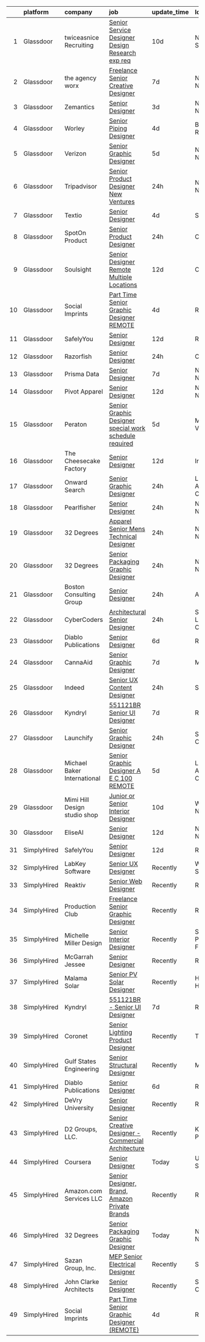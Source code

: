 

|    | platform    | company                          | job                                                                                                                                                                                                                                                                                                                                                                                                                                                                                                                                                                                                                                                                                                                                                                                                                                                                                                                                                                                                                                                                                                                                                                                                                                                                                                                                                                                  | update_time   | location             |
|---:|:------------|:---------------------------------|:-------------------------------------------------------------------------------------------------------------------------------------------------------------------------------------------------------------------------------------------------------------------------------------------------------------------------------------------------------------------------------------------------------------------------------------------------------------------------------------------------------------------------------------------------------------------------------------------------------------------------------------------------------------------------------------------------------------------------------------------------------------------------------------------------------------------------------------------------------------------------------------------------------------------------------------------------------------------------------------------------------------------------------------------------------------------------------------------------------------------------------------------------------------------------------------------------------------------------------------------------------------------------------------------------------------------------------------------------------------------------------------|:--------------|:---------------------|
|  1 | Glassdoor   | twiceasnice Recruiting           | [Senior Service Designer  Design Research exp req ](https://www.glassdoor.com/partner/jobListing.htm?pos=107&ao=1110586&s=58&guid=000001821540f63f9f95378448450ebe&src=GD_JOB_AD&t=SR&vt=w&ea=1&cs=1_878d32bf&cb=1658213955511&jobListingId=1007993096743&cpc=F0881FB4B112A732&jrtk=3-0-1g8ak1tju2hep001-1g8ak1tkcgsrn800-f62953fa4d842000--6NYlbfkN0AIiLXtwtv0BDns9BiY4ItblantFozdL6jLmLxNvS8mvpg6Fqe3Yr-xSIwWveCjPvSXHZCClMyabefYk-ZllP3_mUYNcFJNCmRK4ZCYVOBO-qCX7nWRYahLVI2QMN3sxHMQsftuY66r4NJGe6Q6835tiX0Da1emqWt0B3-ISY9tw6IVCvyOqO6SPGgdIUAty_dJxWkMpVSK0yYpXVBpbmLSEtT8Iv14LHMC3SvL3vA4vm01vQyIVV2z7CRSCKfknqfyW4RaYFEoqd-cHEgudCVyrubDic5HFFQf7w55WihDaRMCPStiNaojKUte8gwjwwf0XUnp5eS3_ni9uU9hrQyJSsk-61TbzmwbsZRE5YsmDsAfPXVIiR78EEapJm6D_sIEdY4zpxrxvcpqoWRAvjmeFbCszR1pDFdyGiyOBPcUaIxk-d8sxPe_FWMb2HIn3ilLI-DtqcalDvyjWrMHLZy2_Q4c7Mu5K7Kw9CDhuvq446dhk_VaWu5Ye1vSPb45QpuiouE6Gep-vofdc6ba2pWvjyNZzLyVL5OEfsorLwGfl4V35IvLaPhr)                                                                                                                                                                                                                                                                                                                                                                                                                                         | 10d           | New York State       |
|  2 | Glassdoor   | the agency worx                  | [Freelance Senior Creative Designer](https://www.glassdoor.com/partner/jobListing.htm?pos=110&ao=1110586&s=58&guid=000001821540f63f9f95378448450ebe&src=GD_JOB_AD&t=SR&vt=w&ea=1&cs=1_013fe213&cb=1658213955512&jobListingId=1007998735659&cpc=8795CF9063CD573D&jrtk=3-0-1g8ak1tju2hep001-1g8ak1tkcgsrn800-b5c41cbed128a677--6NYlbfkN0CNOKpjDIEH11s39GTuUki_mvxNbnX5BtDlH5CMrheAnKze_5JrwQ4joDkGUDohP_TA04WnU3xz8K_J9zmRNOF9Ri1EI2Q2bb9NQ-CezfspfnTBjQTnEa9VBhVw7Ap5OL0U3sVrDvue7xxMSHE-6OVqtzTv0qf6sE8nhqyjJuIjpa8PBry4FIvBQDA98jD0P98GZS7RZVgHO8MpbUHZOTTHPI5Dx_WYqwFCss4SLdgej4ErBqbWHnOzPe56kryCwDunStvRy617uDTk5SKx564Dae3O3dScQrADYKAE8w3mN1D4Gk_W2z-ubl1YP_ZkJ8xAXZ7FHSX3tpMcqLWZ0R4kTXOLRZsxlDoI1Zn7ZrGQxVRhQpsWscm-I6F7lb85BzxlsS147Vv9HJO88jglukKy7adsWuqSnlzKKPGePWv3-sN4G0QIHr-CsK4AXYLJ5TWeA-MOJyh6cXXn7shA3i2QwX1s-IFdUPrzOsuMDttorVwjSF_HLeVm5y6mfJkwECjpDwhrdIRLRw%3D%3D)                                                                                                                                                                                                                                                                                                                                                                                                                                                                                            | 7d            | New York, NY         |
|  3 | Glassdoor   | Zemantics                        | [Senior Designer](https://www.glassdoor.com/partner/jobListing.htm?pos=127&ao=1136043&s=58&guid=000001821540f63f9f95378448450ebe&src=GD_JOB_AD&t=SR&vt=w&ea=1&cs=1_67fdead4&cb=1658213955513&jobListingId=1008008712336&jrtk=3-0-1g8ak1tju2hep001-1g8ak1tkcgsrn800-e2165bdefafe825e-)                                                                                                                                                                                                                                                                                                                                                                                                                                                                                                                                                                                                                                                                                                                                                                                                                                                                                                                                                                                                                                                                                                | 3d            | New York, NY         |
|  4 | Glassdoor   | Worley                           | [Senior Piping Designer](https://www.glassdoor.com/partner/jobListing.htm?pos=124&ao=1136043&s=58&guid=000001821540f63f9f95378448450ebe&src=GD_JOB_AD&t=SR&vt=w&cs=1_700c48ee&cb=1658213955513&jobListingId=1008006346807&jrtk=3-0-1g8ak1tju2hep001-1g8ak1tkcgsrn800-d3d96a0fb3055a79-)                                                                                                                                                                                                                                                                                                                                                                                                                                                                                                                                                                                                                                                                                                                                                                                                                                                                                                                                                                                                                                                                                              | 4d            | Baton Rouge, LA      |
|  5 | Glassdoor   | Verizon                          | [Senior Graphic Designer](https://www.glassdoor.com/partner/jobListing.htm?pos=126&ao=1136043&s=58&guid=000001821540f63f9f95378448450ebe&src=GD_JOB_AD&t=SR&vt=w&cs=1_033ab5b7&cb=1658213955513&jobListingId=1008003514664&jrtk=3-0-1g8ak1tju2hep001-1g8ak1tkcgsrn800-3cad04ffe0e3f245-)                                                                                                                                                                                                                                                                                                                                                                                                                                                                                                                                                                                                                                                                                                                                                                                                                                                                                                                                                                                                                                                                                             | 5d            | New York, NY         |
|  6 | Glassdoor   | Tripadvisor                      | [Senior Product Designer  New Ventures](https://www.glassdoor.com/partner/jobListing.htm?pos=118&ao=1136043&s=58&guid=000001821540f63f9f95378448450ebe&src=GD_JOB_AD&t=SR&vt=w&ea=1&cs=1_3a48f4ef&cb=1658213955513&jobListingId=1008012128670&jrtk=3-0-1g8ak1tju2hep001-1g8ak1tkcgsrn800-46389031a2ed7e9b-)                                                                                                                                                                                                                                                                                                                                                                                                                                                                                                                                                                                                                                                                                                                                                                                                                                                                                                                                                                                                                                                                          | 24h           | New York, NY         |
|  7 | Glassdoor   | Textio                           | [Senior Designer](https://www.glassdoor.com/partner/jobListing.htm?pos=120&ao=1136043&s=58&guid=000001821540f63f9f95378448450ebe&src=GD_JOB_AD&t=SR&vt=w&cs=1_7780e751&cb=1658213955513&jobListingId=1008006908752&jrtk=3-0-1g8ak1tju2hep001-1g8ak1tkcgsrn800-0c2fc233ae6b2639-)                                                                                                                                                                                                                                                                                                                                                                                                                                                                                                                                                                                                                                                                                                                                                                                                                                                                                                                                                                                                                                                                                                     | 4d            | Seattle, WA          |
|  8 | Glassdoor   | SpotOn  Product                  | [Senior Product Designer](https://www.glassdoor.com/partner/jobListing.htm?pos=130&ao=1136043&s=58&guid=000001821540f63f9f95378448450ebe&src=GD_JOB_AD&t=SR&vt=w&ea=1&cs=1_c6c56c54&cb=1658213955515&jobListingId=1008012147675&jrtk=3-0-1g8ak1tju2hep001-1g8ak1tkcgsrn800-6af1d8d1a1967bae-)                                                                                                                                                                                                                                                                                                                                                                                                                                                                                                                                                                                                                                                                                                                                                                                                                                                                                                                                                                                                                                                                                        | 24h           | Chicago, IL          |
|  9 | Glassdoor   | Soulsight                        | [Senior Designer  Remote  Multiple Locations ](https://www.glassdoor.com/partner/jobListing.htm?pos=128&ao=1136043&s=58&guid=000001821540f63f9f95378448450ebe&src=GD_JOB_AD&t=SR&vt=w&ea=1&cs=1_0c224264&cb=1658213955513&jobListingId=1007988607859&jrtk=3-0-1g8ak1tju2hep001-1g8ak1tkcgsrn800-a980c64170e6ccf1-)                                                                                                                                                                                                                                                                                                                                                                                                                                                                                                                                                                                                                                                                                                                                                                                                                                                                                                                                                                                                                                                                   | 12d           | Chicago, IL          |
| 10 | Glassdoor   | Social Imprints                  | [Part Time Senior Graphic Designer  REMOTE ](https://www.glassdoor.com/partner/jobListing.htm?pos=119&ao=1136043&s=58&guid=000001821540f63f9f95378448450ebe&src=GD_JOB_AD&t=SR&vt=w&ea=1&cs=1_065406bc&cb=1658213955513&jobListingId=1008006270110&jrtk=3-0-1g8ak1tju2hep001-1g8ak1tkcgsrn800-af92cf32a5a47349-)                                                                                                                                                                                                                                                                                                                                                                                                                                                                                                                                                                                                                                                                                                                                                                                                                                                                                                                                                                                                                                                                     | 4d            | Remote               |
| 11 | Glassdoor   | SafelyYou                        | [Senior Designer](https://www.glassdoor.com/partner/jobListing.htm?pos=125&ao=1136043&s=58&guid=000001821540f63f9f95378448450ebe&src=GD_JOB_AD&t=SR&vt=w&ea=1&cs=1_7164ac16&cb=1658213955513&jobListingId=1007987558433&jrtk=3-0-1g8ak1tju2hep001-1g8ak1tkcgsrn800-4f6f49571ed7b252-)                                                                                                                                                                                                                                                                                                                                                                                                                                                                                                                                                                                                                                                                                                                                                                                                                                                                                                                                                                                                                                                                                                | 12d           | Remote               |
| 12 | Glassdoor   | Razorfish                        | [Senior Designer](https://www.glassdoor.com/partner/jobListing.htm?pos=116&ao=1136043&s=58&guid=000001821540f63f9f95378448450ebe&src=GD_JOB_AD&t=SR&vt=w&cs=1_967c5906&cb=1658213955512&jobListingId=1008013436470&jrtk=3-0-1g8ak1tju2hep001-1g8ak1tkcgsrn800-5a287b22cfb5f6b4-)                                                                                                                                                                                                                                                                                                                                                                                                                                                                                                                                                                                                                                                                                                                                                                                                                                                                                                                                                                                                                                                                                                     | 24h           | Chicago, IL          |
| 13 | Glassdoor   | Prisma Data                      | [Senior Designer](https://www.glassdoor.com/partner/jobListing.htm?pos=123&ao=1136043&s=58&guid=000001821540f63f9f95378448450ebe&src=GD_JOB_AD&t=SR&vt=w&ea=1&cs=1_310ca806&cb=1658213955513&jobListingId=1007997794196&jrtk=3-0-1g8ak1tju2hep001-1g8ak1tkcgsrn800-f0fa5ba013074d61-)                                                                                                                                                                                                                                                                                                                                                                                                                                                                                                                                                                                                                                                                                                                                                                                                                                                                                                                                                                                                                                                                                                | 7d            | New York, NY         |
| 14 | Glassdoor   | Pivot Apparel                    | [Senior Designer](https://www.glassdoor.com/partner/jobListing.htm?pos=115&ao=1136043&s=58&guid=000001821540f63f9f95378448450ebe&src=GD_JOB_AD&t=SR&vt=w&ea=1&cs=1_12652989&cb=1658213955512&jobListingId=1007987888852&jrtk=3-0-1g8ak1tju2hep001-1g8ak1tkcgsrn800-c6f75d596886e9a0-)                                                                                                                                                                                                                                                                                                                                                                                                                                                                                                                                                                                                                                                                                                                                                                                                                                                                                                                                                                                                                                                                                                | 12d           | New York, NY         |
| 15 | Glassdoor   | Peraton                          | [Senior Graphic Designer   special work schedule required](https://www.glassdoor.com/partner/jobListing.htm?pos=129&ao=1136043&s=58&guid=000001821540f63f9f95378448450ebe&src=GD_JOB_AD&t=SR&vt=w&cs=1_9a7f90fb&cb=1658213955513&jobListingId=1008003609290&jrtk=3-0-1g8ak1tju2hep001-1g8ak1tkcgsrn800-d277506b18f8dae2-)                                                                                                                                                                                                                                                                                                                                                                                                                                                                                                                                                                                                                                                                                                                                                                                                                                                                                                                                                                                                                                                            | 5d            | McLean, VA           |
| 16 | Glassdoor   | The Cheesecake Factory           | [Senior Designer](https://www.glassdoor.com/partner/jobListing.htm?pos=117&ao=1136043&s=58&guid=000001821540f63f9f95378448450ebe&src=GD_JOB_AD&t=SR&vt=w&cs=1_9ada2dd9&cb=1658213955512&jobListingId=1007986963674&jrtk=3-0-1g8ak1tju2hep001-1g8ak1tkcgsrn800-d754d2508fec175f-)                                                                                                                                                                                                                                                                                                                                                                                                                                                                                                                                                                                                                                                                                                                                                                                                                                                                                                                                                                                                                                                                                                     | 12d           | Irvine, CA           |
| 17 | Glassdoor   | Onward Search                    | [Senior Graphic Designer](https://www.glassdoor.com/partner/jobListing.htm?pos=111&ao=1110586&s=58&guid=000001821540f63f9f95378448450ebe&src=GD_JOB_AD&t=SR&vt=w&cs=1_437f70f5&cb=1658213955512&jobListingId=1008013494914&cpc=48B9F4758953335C&jrtk=3-0-1g8ak1tju2hep001-1g8ak1tkcgsrn800-4293e0ab7913c6d5--6NYlbfkN0B7YoEZZ2QAGDyEGGmBPAUWSHc1Mt3sMCn9FehKcWA3w0R0aH9tn_iPRcrT6N-MqNSSVRATjUG9OX-lI4etnBXDW3-8i-ubfp6P0Eh4jKdqg2ba9UxxoDnusfJ7d6OZWFgibscGIou8GlQDOL_BwAEi1aEdmMjSWkajbEkg7cSVjRsx_L8w1-GWWtC_AJluPmPSjuTU1Cdi-6KmOtTdBjR-wZ5nBKfml-f-FSCelarUfVegTBbBv_s1ORmOUslYIjeZ4gj9rwwXxpqNUC7xKrt_bxWC-6UX7Q5578US_fgmmrivPEzaawtHcmjV5aimz-9NMsXh1vU4FBxqA56mWDBhet2VWsBXqJNdJ22xwdHJJ0K5VJU3cHzJSwRdGLsasn2ceEhBSq2NQuSjhuE6OF_Gk0g5aF4n4akzcKF6IHmSCH7DFyj26J7KF8kCBPQj50B5bSx8Zedzi4C-ilp8p18Y6te_MjhwZfWMh75C5c6QqmSU16v5rZnWFzNOpE5ns8ZD8wQ-ZtE64hCao62FsE3kMM1WdrDlXy8QU7O33eSmtenx4Fvie1_jFh32D44aoSX-1_7IIYLdHPAziWFC75YKYhFHFFS7HLPsl-veFVUVkn0Cw7En1wgmxYI6jgvy7h2VRC4Vu7jNQsL0gCCeXet__SGV5fESjNpM8aIMzbNPGRW5YKDjgW3bihFySefBlA1WtfLhO00qpIo-AX-QEHCrN72diLXYTkcd9AfgxWJC0fbCrrtltvVj-N7e6Hh0FpKLVj1tj2xjOV3xt-K8e2x9Qlow-PLLWiZMFoNJZNn4aZ0evUsiPFPMCS10T5abSt4WWAjKUjaRrQi2YQAdyyQhr09Xuar6kesBUDksvzp60Ni3vo2ajQbb6_2VY5BLLjh_jXt_UHQbp7fDRuMZ12BcHxlxlqoIcxPZmjkQA9bAA2cyCZQT_zOEaba0vF_1jkARJP7bEtqms5yXqLxcnVgXH5LI_whiyQcjFz65G7vMzVRSyJvBQ9jf)        | 24h           | Los Angeles, CA      |
| 18 | Glassdoor   | Pearlfisher                      | [Senior Designer](https://www.glassdoor.com/partner/jobListing.htm?pos=114&ao=1136043&s=58&guid=000001821540f63f9f95378448450ebe&src=GD_JOB_AD&t=SR&vt=w&cs=1_0106686e&cb=1658213955512&jobListingId=1008012644011&jrtk=3-0-1g8ak1tju2hep001-1g8ak1tkcgsrn800-fb0e9c436e9ee02c-)                                                                                                                                                                                                                                                                                                                                                                                                                                                                                                                                                                                                                                                                                                                                                                                                                                                                                                                                                                                                                                                                                                     | 24h           | New York, NY         |
| 19 | Glassdoor   | 32 Degrees                       | [Apparel   Senior Mens Technical Designer](https://www.glassdoor.com/partner/jobListing.htm?pos=104&ao=1110586&s=58&guid=000001821540f63f9f95378448450ebe&src=GD_JOB_AD&t=SR&vt=w&ea=1&cs=1_51cf0c88&cb=1658213955511&jobListingId=1008011893187&cpc=39721386339D0809&jrtk=3-0-1g8ak1tju2hep001-1g8ak1tkcgsrn800-d97e84906c0062bb--6NYlbfkN0CPEiJEzZq4I_K6S6Q9VC1QMfIsI0INZ1UYi7vjgDL48f87QLouAYwoLC4pxoGQQdetrOaRI64jh20gtk6rjdzeFS1r7lJwVzOI05z4esFx-skRRu4x_618YGmEtIeLEU97h29rAu06NMujXK3S7ZktW-qEn9C_PwKkUw3F7Uhbr5DRnuvWDDbKJDxvIFsIN2ki82OiqR1SY0nnFeXzeVXur1rHmwfasnNaTso7iJq1uLYiKo4D_AwF10C1BWmdP4DxM-p3-NiuNkfnEk_Peh9YaBzKjaLlUWVWh9G-O2nzLDxxoqyiUiov9f9tv_pGUbtP3sIL_YzVmBkuu05cmDUdK_9mLUe20NiATm5MM6jj9XtN08mEng0UcgDs93LF4mbvG3snOuOAShJc81b0yWLI6_I-Li5WTFwvnqL73qy0IinZ-ucB7fwyGpn8fZMBR2LLRRZCcWeOEC3SxutctoApod5sd6iwFLZV3hShQLpb-No9MhDYbT5bY8lUgC2qlq5nWaFwFvKX0w%3D%3D)                                                                                                                                                                                                                                                                                                                                                                                                                                                                                      | 24h           | New York, NY         |
| 20 | Glassdoor   | 32 Degrees                       | [Senior Packaging Graphic Designer](https://www.glassdoor.com/partner/jobListing.htm?pos=105&ao=1110586&s=58&guid=000001821540f63f9f95378448450ebe&src=GD_JOB_AD&t=SR&vt=w&ea=1&cs=1_f466b983&cb=1658213955511&jobListingId=1008011916398&cpc=82B3195DA92CAF92&jrtk=3-0-1g8ak1tju2hep001-1g8ak1tkcgsrn800-7e262bc2db15605d--6NYlbfkN0CPEiJEzZq4I_K6S6Q9VC1QMfIsI0INZ1UYi7vjgDL48f87QLouAYwoyNjRjXP_Z3piwDhilNFbuqQkIAI5QNIegfJJJgPOZ7B4fPayJ4X2Q9WrMDz5vguIgfHRmTuWAGvr6col-Xrk3Lm94fD_x5xwh4KRH2fOQB_O18YVCfTJMYwujASRj7xRGnim_dQkNTpOfwbOJNGiNAFgwpwaWzrsfk_Ihrpp_Nq7S-DZ5CODvDAYsCAkmR2R6LIVEFtTvNLvOIuNMbtGa5BNlDiIUlWgovhiBTIK4WcT-PNtbBFXlVX1g5OyP-RO-Y-TaIuVnSQqs9Al2f7EkIbX_0jDAHqLZauEj_qVuhViWpk3ZCPooswGrakFvPmjkasreZSN9_02ZNuIUciFIcK-cJPI3w9Ep-qT_kZNM_15l-qbu-CEORQHkgDnB-mmp2a5lo8n4BaNNtW0x8CQv-bUb5dOuwED0RVc67de8NOtYJy3bapNpd2ZyRq9XpJxFR6ajWyPZho%3D)                                                                                                                                                                                                                                                                                                                                                                                                                                                                                                           | 24h           | New York, NY         |
| 21 | Glassdoor   | Boston Consulting Group          | [Senior Designer](https://www.glassdoor.com/partner/jobListing.htm?pos=108&ao=1110586&s=58&guid=000001821540f63f9f95378448450ebe&src=GD_JOB_AD&t=SR&vt=w&cs=1_978414e9&cb=1658213955511&jobListingId=1008012326419&cpc=FAE5E775D180B2FB&jrtk=3-0-1g8ak1tju2hep001-1g8ak1tkcgsrn800-92778ed25c41c315--6NYlbfkN0BRT_J8tESNZROimpc0WyD7EGfhllYDKcBPIyLxids1Tds0XE-AWRCeG5KVBOag2QmuZ3hLcbDb-HOY3dXi-a5S50hXfL9a1igoojNq1h5HX20fyw4H4YcaOIMtkXoZdjeEv-_yKUUEnIPmfP74hr5NvXJKY7i8zvK9HjSOLg4pE8U47gAqx3lVHIqDo5_h2DNbMICImmtaaDkAyVGARP4yYcn-tb12fnw5VDs2JY_3w6-OwGCZZcqkdT4f8x8wHlDAMFqOVcqamMlr2qS22ELs5YgJz-2ViyTK3ymQm-8CLskyAAQBHmFuyzWkr4Kv0PWfX_DD_dGduEk69bT6bN9qdB7lWcRdKrMJnrMt9S0boZea6mGdj7RJbdaO-ouRUa3Ny_KKyahb2_qlolMcOIoXIB7lLd626DBg9VwtH2JRut2VQwvvuMVEx9E4Qb4hFoyINC0HIvhFjZ8tBRKmyjW6za87VZAbQTLYb7-4tzyYzADEG_mamVzXDXRXbFtLPVI%3D)                                                                                                                                                                                                                                                                                                                                                                                                                                                                                                                                  | 24h           | Atlanta, GA          |
| 22 | Glassdoor   | CyberCoders                      | [Architectural Senior Designer](https://www.glassdoor.com/partner/jobListing.htm?pos=112&ao=1110586&s=58&guid=000001821540f63f9f95378448450ebe&src=GD_JOB_AD&t=SR&vt=w&ea=1&cs=1_2d6d3bd7&cb=1658213955512&jobListingId=1008012923109&cpc=2CAED5C921A5F994&jrtk=3-0-1g8ak1tju2hep001-1g8ak1tkcgsrn800-93a65fb2c2290c6d--6NYlbfkN0CpFJQzrgRR8WqXWK1qKKEqALWJw739KlKqr2H-MSI4eoBlI4EFrmor2FYZMP3muM0VPgwL63opAfR6TY2d_tVHIWagKmBAuzPxv4MD74EdPWONlIO6tkO_cswgWFUZrHgrES1v8ZtQwnlXY01kU05QxbzDOQ5XDMmpiRV5zPyOPgpEshYbDHaIsfsHk4SwwGSHy15PqigCODkV60Eiagmfm7z1O9ZotAQS09M7mFI_LUxzOnPvI3nJ9269WYGliO4q2bpRgLLfC8iqNgdAVZ6q_HNgRyU0mBo7aeh4687XOkCJ5alStU8AqUyDJq-WdRRbHv057rHjSHf0FcI-H9IpxJOQj5JUelr59zVQzlNOYu5RQjf2BBBGRQ2Z6-A6hVOQhtOHreX7_SNO_v2Sut1gquE7uaNw5wV5PBPCdiwJDsdKZaYvbYvVDGgb8Dp8sqhvTgUrzZJhtK4-HIB7vhnBAZ0fnD1EF0e8F7Xgj60xv5PMKiqzgiwihCkpVwEJiqbJ_uQEImlRk1oD4fIMpLLyF_XNLXhSN1Xe7dCsOa2J2Wy1A1obi3_BUmIUxmm-F85SqILQJLAIsmKH0kKn-g6S6vUTZD7h3G3N-D0WF3OjBvxY-JeMkwUbGod2NXyraL_J5I-l0RB8m_KSKAXAi873fqOVWeirW1FNhFZzK7x58YAwFcT9_4U8K34ch4_2fjE4WRDltt_Jz9-DSJlg9PiBwoNeVjGhL3jxlzBBcnykytSYiNoZHgN5S-HHwcl0PN1Cfx2JVe3lkIuVlz-WGKOSGT3S8K5zvC3vyEiz3GYUoKXrYMzH74p-inS60Q0uiJ7qNa0BeghjuWsv-zjKYkumYWKP2btjWU1uGFTDgfMXHhi7rlQobU_k_GfASmkII3gMeprzJQh3V2WcgoEvlWk23bJIV0z1ZuzDH1SwV4_jjSK9_6OeoEbusZt3VZAsGWNgH09T7i_p0Q1KfxvSGkLN21dDiC6kbMy1uz0XaTNpyQ%3D%3D) | 24h           | San Leandro, CA      |
| 23 | Glassdoor   | Diablo Publications              | [Senior Designer](https://www.glassdoor.com/partner/jobListing.htm?pos=122&ao=1136043&s=58&guid=000001821540f63f9f95378448450ebe&src=GD_JOB_AD&t=SR&vt=w&ea=1&cs=1_e4c7ae43&cb=1658213955513&jobListingId=1008000343656&jrtk=3-0-1g8ak1tju2hep001-1g8ak1tkcgsrn800-10b3e1271abc2422-)                                                                                                                                                                                                                                                                                                                                                                                                                                                                                                                                                                                                                                                                                                                                                                                                                                                                                                                                                                                                                                                                                                | 6d            | Remote               |
| 24 | Glassdoor   | CannaAid                         | [Senior Graphic Designer](https://www.glassdoor.com/partner/jobListing.htm?pos=109&ao=1110586&s=58&guid=000001821540f63f9f95378448450ebe&src=GD_JOB_AD&t=SR&vt=w&ea=1&cs=1_36a4b1d2&cb=1658213955512&jobListingId=1007997905656&cpc=C4A69CCDBB3B9599&jrtk=3-0-1g8ak1tju2hep001-1g8ak1tkcgsrn800-0815b1837dc29a6b--6NYlbfkN0BlEUO7h9oLQH_lS_HgsXuHMUHZ4iv0K-N3-E5R7X4la9p1LnizzDt7-ln64Lfw8BLW5tVB_yzDI6-biwn8l3o6m0DmyO4fhFYecwzoi0OGDIf6yKL85Bey1EbEPIAZbdUOMi4GvUzWtgQUj5Tatyg_vE1m7OCvjtCaSx-ZUK8e31ofcDqy1tWVSZhL11QaQfj0BOnqyTj5rA9RMOrA9bl5xabKtXEDlYAcmfRvENyKZxDudN5ICxiJWYLT4BjW5CTSye3cf1QL6YCw4uVsh15XyFMOOY33sszpcnpNy85mrOP8sk3VILndHD3rt0f-g4h24l3Bnv3edlCRDFdwPbROw-TF23UBvR7EMMYzSw1-RpeKmRXYaixkMMfgT_uQEFMhQpa1xpRl9VmIAGz9OcKbTfhj7B0tZcBlc1rPsjtTtuTLBswOIXW7QV4wEqlkoVGUGs12AoBzoJKHom5x5D-Znssd_vZpVeXX0l8CFQCp7m_Zjj_7CKWi-ZLjWgQFe9g%3D)                                                                                                                                                                                                                                                                                                                                                                                                                                                                                                                     | 7d            | Miami, FL            |
| 25 | Glassdoor   | Indeed                           | [Senior UX Content Designer](https://www.glassdoor.com/partner/jobListing.htm?pos=102&ao=1110586&s=58&guid=000001821540f63f9f95378448450ebe&src=GD_JOB_AD&t=SR&vt=w&cs=1_f4ecc1a3&cb=1658213955510&jobListingId=1008012155816&cpc=F4EED0218A761C36&jrtk=3-0-1g8ak1tju2hep001-1g8ak1tkcgsrn800-b01f718dde0ddac6--6NYlbfkN0CiRNM7CVr8YueLFKlzwbFWI0o7IjV438l4sVrvKZ0flpURU_mqoI8EbsK64YRr3ODuB8J4KDNg3REuZQkW3dDW-umrJQgqaBgHTzRRsNBgZU1GHcd27I0lmZMuxszcXrxCf29MANrT2l-YXFk-jK0SQOERLplSpjWc8er0KunlPkVIRNTHnCzHkMI6TL6lH8Pbc1PBrtTHVBm8Fd1J9rwwwPY1k0fCcGnkmb_WYkDhc8mXdBWLuJ171n51FGmtAurcuoivPOhlo4B4toHRwMDFBz3Xy1PtPLbvpLaWKAgkRcbVn_so10o0KaRAOv1YyW7cxeVCiLjLNePj8n6RRycimrtUAx44Hya5K7YtwyTibf6u2on3P6TRrjhWJg9tmr4qvERc8LUmKVDZBW2n_RnsTAUYgncn1cwKz4fNvkHqAKvVIUgI1w54dMqXfVsCJJPylPZS1_HhWBFG0NGC1bIppGl-2MbbiS7u4_6-nucGXwXf_WvOsd1aLHk0Cz62ZV8TXwst17FHduOqB4Ljheom)                                                                                                                                                                                                                                                                                                                                                                                                                                                                                                     | 24h           | Seattle, WA          |
| 26 | Glassdoor   | Kyndryl                          | [551121BR   Senior UI Designer](https://www.glassdoor.com/partner/jobListing.htm?pos=113&ao=1136043&s=58&guid=000001821540f63f9f95378448450ebe&src=GD_JOB_AD&t=SR&vt=w&ea=1&cs=1_1e4c4320&cb=1658213955512&jobListingId=1007997734066&jrtk=3-0-1g8ak1tju2hep001-1g8ak1tkcgsrn800-12fc6356fe0dc29a-)                                                                                                                                                                                                                                                                                                                                                                                                                                                                                                                                                                                                                                                                                                                                                                                                                                                                                                                                                                                                                                                                                  | 7d            | Remote               |
| 27 | Glassdoor   | Launchify                        | [Senior Graphic Designer](https://www.glassdoor.com/partner/jobListing.htm?pos=103&ao=1110586&s=58&guid=000001821540f63f9f95378448450ebe&src=GD_JOB_AD&t=SR&vt=w&ea=1&cs=1_9914805f&cb=1658213955511&jobListingId=1008012423744&cpc=A8EA696C92E7776B&jrtk=3-0-1g8ak1tju2hep001-1g8ak1tkcgsrn800-c377fe846e0651e9--6NYlbfkN0BHIfC1zsKGIu0R3teaIu8liT7fbRNLaQeDQfcPJweUK9FtGyWMTNeDMuM9Zd98WoDM4LZC8wRZWM3PtnTnIqgxfK0wwoY5HmvQZJrRyduDk6hjyDUyLJfsb00dDCDlUe9ycawHQCiRp9NpvbWFabSH6_0PsrngYfPy3QIMbFlvgaDn4ifBA47aDtDMgFo8Bmbz-uyvSShYhoKiX0sG0UlQT5neMMaw-NMJ-HknxPWkqhjSnWhZtdgbA6xf5xX9Nm80bDi6b8IqtUEOVnLWWtjhLpM2u4Nec-QiDA_OCt2uNXBZa8WSPY7hqYOFfSxdasmMclMx-LH7iqA7DDy40jbbKFiyoAxFMVwByUv0p6napzr-2HujaulOJibiLX_tJmvBxK8H56OKpVbVqgwD5ZFkE6U3rzUrmm0beah14Klg5QhYiM7q2rw-9cXm_dZZmKEOZgJipPVXUADshnfp0mvyiUBOYPz2JqPXFV6rUxM-5xVLa_5Ke8ZOm4nTOcx9zpWj6AGlUX7O5g%3D%3D)                                                                                                                                                                                                                                                                                                                                                                                                                                                                                                       | 24h           | San Diego, CA        |
| 28 | Glassdoor   | Michael Baker International      | [Senior Graphic Designer   A E C   100  REMOTE](https://www.glassdoor.com/partner/jobListing.htm?pos=106&ao=1110586&s=58&guid=000001821540f63f9f95378448450ebe&src=GD_JOB_AD&t=SR&vt=w&cs=1_2b39182c&cb=1658213955511&jobListingId=1008003647290&cpc=217C45A42544DB93&jrtk=3-0-1g8ak1tju2hep001-1g8ak1tkcgsrn800-fe1c8db2364e4908--6NYlbfkN0Bw6-PCJRpRXGAWvRKjRGO12LLkIPLF8Mel29qcmNmjc051Zg1Fu4MVlztxQQQgvSO0mu882ydATROMRq3nK6p594UDNxCN2h3MVWR62BZ1eKVqsk8te5xY6a_fqJprPSnWNCe80mmwmlxLAE5fLxpkG5L1f4qFXUWS4f86M4Q0pgW9zzcs2SGJnxdBy9S5CD9THv4ZoO9g1j3wxSZcbExB5vmMqAVDAC-byrJ00aJpYY3ZSZ7YcbJQqFUaLB47cZytqBf2UWGNuu9STJjQLnQAhifRVo1t-I1HFBBNYYBcDXfOT1cfp8-O2tadp0qzQHvMAcQiMCsJaFPcAlE6sN_MI-tn6iCot2PtAriq66oljgXyt59KswX_fEbemVf6UsiGLsykr0eDfmQ6Mx1WT6VwoROsrsrrDg41p8WaT5NYE6ooKMgJaBGPjV1eEjHbNapsJnVdxHjCssSSDGkbE7EPII6giHCeZ5QWKULpHz6wxSW_ayS37KXj5jkBJobqnPbxwHrfjbul4jhayKJeO3Wo)                                                                                                                                                                                                                                                                                                                                                                                                                                                                                  | 5d            | Los Angeles, CA      |
| 29 | Glassdoor   | Mimi   Hill Design studio   shop | [Junior or Senior Interior Designer](https://www.glassdoor.com/partner/jobListing.htm?pos=101&ao=1110586&s=58&guid=000001821540f63f9f95378448450ebe&src=GD_JOB_AD&t=SR&vt=w&ea=1&cs=1_88789bc4&cb=1658213955511&jobListingId=1007992917353&cpc=F1F9710DED3F09F8&jrtk=3-0-1g8ak1tju2hep001-1g8ak1tkcgsrn800-dc48009d15c75b81--6NYlbfkN0CHpSnjIPxMtekS58WZl5Olhjo2iWL5RjE_Boe0ccr3Fsq_ZiJFoxf9OKk3E1n3dxEL7B93y3MW4bjpoFsiNrq8a5KZMqMxFKA8oHdiMbXEN2KIXyuEMDh-U18PovctxrdxePan-6UPsIPgi1sxm5p9RMx89iNmAPhYlHeJ9gs4zvF6AoOvIVscvng3A4iS0rLZferhZm7k535f-_9b7qRZcjMmoxUYUMLpsaC9n5gstnaJ1N92HhlIZ7U4M9yjftS9QpjaEPpLKLj7kP9iYQlKFss4Ui1044k_o_sqHArrx2JvvTT6emGzfJKHOteGSd7KynEJnpBQ3mMBrFV7exphuUblE5K1sBEcw-2pXrJtBlEdJ1wFNqzIStlgGkSYWzYtz0wDFu6L60IeZfMQXuXwSE0PxJXfMhdhbyEOcYVzqwDkP9Y0h2NOpZVREU1l0sODXqQwH2jth9wS-EHW-tQSW0E44AeGotmEYp13-IxTEYEL3pS88nWaTRw4ADgmDrpFbqOEoQSYsejG7nXZ_Io_)                                                                                                                                                                                                                                                                                                                                                                                                                                                                                        | 10d           | Westfield, NJ        |
| 30 | Glassdoor   | EliseAI                          | [Senior Designer](https://www.glassdoor.com/partner/jobListing.htm?pos=121&ao=1136043&s=58&guid=000001821540f63f9f95378448450ebe&src=GD_JOB_AD&t=SR&vt=w&ea=1&cs=1_08a4dc67&cb=1658213955513&jobListingId=1007987266083&jrtk=3-0-1g8ak1tju2hep001-1g8ak1tkcgsrn800-13a6138852089b0d-)                                                                                                                                                                                                                                                                                                                                                                                                                                                                                                                                                                                                                                                                                                                                                                                                                                                                                                                                                                                                                                                                                                | 12d           | New York, NY         |
| 31 | SimplyHired | SafelyYou                        | [Senior Designer](https://www.simplyhired.com/job/x-St1iwUhLZ_iRkkESKAbieAVZc1kS8atlsCzb1mTSwqfQuRiGbmMQ?q=senior+designer)                                                                                                                                                                                                                                                                                                                                                                                                                                                                                                                                                                                                                                                                                                                                                                                                                                                                                                                                                                                                                                                                                                                                                                                                                                                          | 12d           | Remote               |
| 32 | SimplyHired | LabKey Software                  | [Senior UX Designer](https://www.simplyhired.com/job/1Sb1F07gkcoYvDkxozIfGgYSpFEbxhfg058UdQNPx4izlU_I9m6Wjw?q=senior+designer)                                                                                                                                                                                                                                                                                                                                                                                                                                                                                                                                                                                                                                                                                                                                                                                                                                                                                                                                                                                                                                                                                                                                                                                                                                                       | Recently      | Washington State     |
| 33 | SimplyHired | Reaktiv                          | [Senior Web Designer](https://www.simplyhired.com/job/wPlkY5ZZAI0RopczXDkBhkQeIwhRdhjee-p6i57CWGAGvovaIjUa2g?q=senior+designer)                                                                                                                                                                                                                                                                                                                                                                                                                                                                                                                                                                                                                                                                                                                                                                                                                                                                                                                                                                                                                                                                                                                                                                                                                                                      | Recently      | Remote               |
| 34 | SimplyHired | Production Club                  | [Freelance Senior Graphic Designer](https://www.simplyhired.com/job/VgjzTWV6uvmR7MSl2Js5dxRP-ImieVRAGMuKvUIK10gubMZO8bqfLA?q=senior+designer)                                                                                                                                                                                                                                                                                                                                                                                                                                                                                                                                                                                                                                                                                                                                                                                                                                                                                                                                                                                                                                                                                                                                                                                                                                        | Recently      | Remote               |
| 35 | SimplyHired | Michelle Miller Design           | [Senior Interior Designer](https://www.simplyhired.com/job/Sys27llYxhHd2Iu__rvU_izDDcx-fz8jwbDpbCIOLy5Dr_B0O3v-Mg?q=senior+designer)                                                                                                                                                                                                                                                                                                                                                                                                                                                                                                                                                                                                                                                                                                                                                                                                                                                                                                                                                                                                                                                                                                                                                                                                                                                 | Recently      | Saint Petersburg, FL |
| 36 | SimplyHired | McGarrah Jessee                  | [Senior Designer](https://www.simplyhired.com/job/YkNAnD6yDFNWYo2boxGUequDZuY2tH8aA3ZC2eAhvbcVmbZhKFgEWA?q=senior+designer)                                                                                                                                                                                                                                                                                                                                                                                                                                                                                                                                                                                                                                                                                                                                                                                                                                                                                                                                                                                                                                                                                                                                                                                                                                                          | Recently      | Remote               |
| 37 | SimplyHired | Malama Solar                     | [Senior PV Solar Designer](https://www.simplyhired.com/job/DgULYuPyKlhbI7DLpvVZTzkyE6Wp7-5IjFp_0dRbXl__Ct2pYc50IQ?q=senior+designer)                                                                                                                                                                                                                                                                                                                                                                                                                                                                                                                                                                                                                                                                                                                                                                                                                                                                                                                                                                                                                                                                                                                                                                                                                                                 | Recently      | Honolulu, HI         |
| 38 | SimplyHired | Kyndryl                          | [551121BR - Senior UI Designer](https://www.simplyhired.com/job/ln0q34g6s9axBOm-rTUWAVtLoFSFqQUKmESbQP3-Av_kUwzfaMU9MQ?q=senior+designer)                                                                                                                                                                                                                                                                                                                                                                                                                                                                                                                                                                                                                                                                                                                                                                                                                                                                                                                                                                                                                                                                                                                                                                                                                                            | 7d            | Remote               |
| 39 | SimplyHired | Coronet                          | [Senior Lighting Product Designer](https://www.simplyhired.com/job/RfGhSWtuJ_lg6SsxwQD_ajD3-LAV4Tdv2X1UfMnbVnV2FPULJvEhtw?q=senior+designer)                                                                                                                                                                                                                                                                                                                                                                                                                                                                                                                                                                                                                                                                                                                                                                                                                                                                                                                                                                                                                                                                                                                                                                                                                                         | Recently      | Totowa, NJ           |
| 40 | SimplyHired | Gulf States Engineering          | [Senior Structural Designer](https://www.simplyhired.com/job/sWJd1AGBak9VNt3CPVsgwTwNrV3bBNKewzpRUnDXFBcJp5E1I2CC8Q?q=senior+designer)                                                                                                                                                                                                                                                                                                                                                                                                                                                                                                                                                                                                                                                                                                                                                                                                                                                                                                                                                                                                                                                                                                                                                                                                                                               | Recently      | Mobile, AL           |
| 41 | SimplyHired | Diablo Publications              | [Senior Designer](https://www.simplyhired.com/job/oHmNL6BXfgn_0817VLtZML5dd0r1n0Ne1krBSSneGOBPJBsJX-e3KA?q=senior+designer)                                                                                                                                                                                                                                                                                                                                                                                                                                                                                                                                                                                                                                                                                                                                                                                                                                                                                                                                                                                                                                                                                                                                                                                                                                                          | 6d            | Remote               |
| 42 | SimplyHired | DeVry University                 | [Senior Designer](https://www.simplyhired.com/job/RjP5z79JjXHy8r0nX3KhAfIS6KM_SO3XLmJoFqHgkuiEnBVQMHnslA?q=senior+designer)                                                                                                                                                                                                                                                                                                                                                                                                                                                                                                                                                                                                                                                                                                                                                                                                                                                                                                                                                                                                                                                                                                                                                                                                                                                          | Recently      | Remote               |
| 43 | SimplyHired | D2 Groups, LLC.                  | [Senior Creative Designer - Commercial Architecture](https://www.simplyhired.com/job/Yzphuvu4v4KIeGAg97r-GC4K2aaGuq7WuIAfSSpOBYl9P_dmzDtnLw?q=senior+designer)                                                                                                                                                                                                                                                                                                                                                                                                                                                                                                                                                                                                                                                                                                                                                                                                                                                                                                                                                                                                                                                                                                                                                                                                                       | Recently      | King of Prussia, PA  |
| 44 | SimplyHired | Coursera                         | [Senior Designer](https://www.simplyhired.com/job/OiYRnOUWJGVi4JXeoXKLvjPRvK-BvsEn_jqszmTNCG96nZAlYr_sHQ?q=senior+designer)                                                                                                                                                                                                                                                                                                                                                                                                                                                                                                                                                                                                                                                                                                                                                                                                                                                                                                                                                                                                                                                                                                                                                                                                                                                          | Today         | United States        |
| 45 | SimplyHired | Amazon.com Services LLC          | [Senior Designer, Brand, Amazon Private Brands](https://www.simplyhired.com/job/jbR_pkGK3AQCPHTt8AdR8pYdEZRGa1fLDkod11wpGOiHPJHoiC7wOw?q=senior+designer)                                                                                                                                                                                                                                                                                                                                                                                                                                                                                                                                                                                                                                                                                                                                                                                                                                                                                                                                                                                                                                                                                                                                                                                                                            | Recently      | Remote               |
| 46 | SimplyHired | 32 Degrees                       | [Senior Packaging Graphic Designer](https://www.simplyhired.com/job/W1QUBS04Br97s1i25LSqhHshz6V3nZlUSFBjvvHuNa9tkRumDmVCOg?q=senior+designer)                                                                                                                                                                                                                                                                                                                                                                                                                                                                                                                                                                                                                                                                                                                                                                                                                                                                                                                                                                                                                                                                                                                                                                                                                                        | Today         | New York, NY         |
| 47 | SimplyHired | Sazan Group, Inc.                | [MEP Senior Electrical Designer](https://www.simplyhired.com/job/SwdumVZzOq8fLFZDUFgnemgvlM40NMPrA3TLPTFsBLPp6kejTdNT6g?q=senior+designer)                                                                                                                                                                                                                                                                                                                                                                                                                                                                                                                                                                                                                                                                                                                                                                                                                                                                                                                                                                                                                                                                                                                                                                                                                                           | Recently      | Seattle, WA          |
| 48 | SimplyHired | John Clarke Architects           | [Senior Designer](https://www.simplyhired.com/job/MYC91eBeQc2OYt3IeMGWBH6wpnZ8rSAQfasNxR0audAkF-Q56TT7HQ?q=senior+designer)                                                                                                                                                                                                                                                                                                                                                                                                                                                                                                                                                                                                                                                                                                                                                                                                                                                                                                                                                                                                                                                                                                                                                                                                                                                          | Recently      | Sausalito, CA        |
| 49 | SimplyHired | Social Imprints                  | [Part Time Senior Graphic Designer (REMOTE)](https://www.simplyhired.com/job/tIPn-xge2vjwTSS4ZrsN2W-EcvrxoUAPTNAT5Z-xgwv6IQkx-4qcbA?q=senior+designer)                                                                                                                                                                                                                                                                                                                                                                                                                                                                                                                                                                                                                                                                                                                                                                                                                                                                                                                                                                                                                                                                                                                                                                                                                               | 4d            | Remote               |